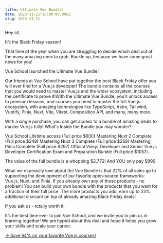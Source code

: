 ```yaml
---
title: Ultimate Vue Bundle!
date: 2023-11-21T10:00:00.000Z
slug: 2023-11-21
---
```


Hey all,

It&rsquo;s the Black Friday season!

That time of the year when you are struggling to decide which deal out of the many amazing ones to grab. Buckle up, because we have some great news for you!

Vue School launched the Ultimate Vue Bundle!

Our friends at Vue School have put together the best Black Friday offer you will ever find for a Vue.js developer! The bundle contains all the courses that you would need to master Vue.js and the wider ecosystem, including the certificate to prove it!With the Ultimate Vue Bundle, you&rsquo;ll unlock access to premium lessons, and courses you need to master the full Vue.js ecosystem, with amazing technologies like TypeScript, Astro, Tailwind, Vuetify, Pinia, Nuxt, Vite, Vitest, Composition API, and many, many more.

With a single purchase, you can get access to a bundle of amazing deals to master Vue.js fully! What's Inside the Bundle you may wonder?

Vue School Lifetime access (Full price $900) Mastering Nuxt 2 Complete (Full price $249) Mastering Nuxt 3 Complete (Full price $269) Mastering Pinia Complete (Full price $297) Official Vue.js Developer and Senior Vue.js Developer Certification Exam and Preparation Bundle (Full price $1057).

The value of the full bundle is a whopping $2,772! And YOU only pay $999.

What we especially love about the Vue Bundle is that 22% of all sales go to supporting the development of our favorite open-source frameworks: Vue.js, Nuxt, and Pinia.
If you already own any of these products - no problem! You can build your own bundle with the products that you want for a fraction of their full price. The more products you add, earn up to 23% additional discount on top of already amazing Black Friday deals!

If you ask us - totally worth it.

It&rsquo;s the best time ever to join Vue School, and we invite you to join us in learning together! We are hyped about this deal and hope it helps you grow your skills and scale your career.

[&rarr; Save 64% on your favorite Vue.js courses!](https://vue.school/vuejsberlin)
